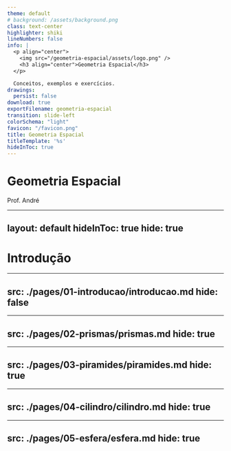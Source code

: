 ```yaml
---
theme: default
# background: /assets/background.png
class: text-center
highlighter: shiki
lineNumbers: false
info: |
  <p align="center">
    <img src="/geometria-espacial/assets/logo.png" />
    <h3 align="center">Geometria Espacial</h3>
  </p>

  Conceitos, exemplos e exercícios.
drawings:
  persist: false
download: true
exportFilename: geometria-espacial
transition: slide-left
colorSchema: "light"
favicon: "/favicon.png"
title: Geometria Espacial
titleTemplate: '%s'
hideInToc: true
---
```


<!-- ./components/DrauuConfig.vue -->
<DrauuConfig/>

# Geometria Espacial

Prof. André

<div class="abs-br m-6 flex gap-2">
  <a href="https://github.com/andreluciani/geometria-espacial" target="_blank" alt="GitHub"
    class="text-xl slidev-icon-btn opacity-50 !border-none !hover:text-white">
    <carbon-logo-github />
  </a>
</div>

---
layout: default
hideInToc: true
hide: true
---

# Introdução

<Toc minDepth="2" />

---
src: ./pages/01-introducao/introducao.md
hide: false
---

---
src: ./pages/02-prismas/prismas.md
hide: true
---

---
src: ./pages/03-piramides/piramides.md
hide: true
---

---
src: ./pages/04-cilindro/cilindro.md
hide: true
---

---
src: ./pages/05-esfera/esfera.md
hide: true
---
